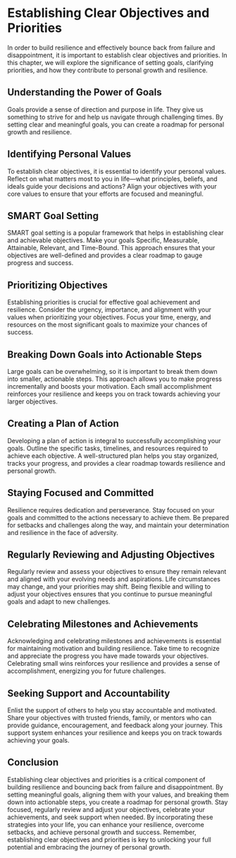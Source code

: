 # Establishing Clear Objectives and Priorities

In order to build resilience and effectively bounce back from failure and disappointment, it is important to establish clear objectives and priorities. In this chapter, we will explore the significance of setting goals, clarifying priorities, and how they contribute to personal growth and resilience.

## Understanding the Power of Goals

Goals provide a sense of direction and purpose in life. They give us something to strive for and help us navigate through challenging times. By setting clear and meaningful goals, you can create a roadmap for personal growth and resilience.

## Identifying Personal Values

To establish clear objectives, it is essential to identify your personal values. Reflect on what matters most to you in life—what principles, beliefs, and ideals guide your decisions and actions? Align your objectives with your core values to ensure that your efforts are focused and meaningful.

## SMART Goal Setting

SMART goal setting is a popular framework that helps in establishing clear and achievable objectives. Make your goals Specific, Measurable, Attainable, Relevant, and Time-Bound. This approach ensures that your objectives are well-defined and provides a clear roadmap to gauge progress and success.

## Prioritizing Objectives

Establishing priorities is crucial for effective goal achievement and resilience. Consider the urgency, importance, and alignment with your values when prioritizing your objectives. Focus your time, energy, and resources on the most significant goals to maximize your chances of success.

## Breaking Down Goals into Actionable Steps

Large goals can be overwhelming, so it is important to break them down into smaller, actionable steps. This approach allows you to make progress incrementally and boosts your motivation. Each small accomplishment reinforces your resilience and keeps you on track towards achieving your larger objectives.

## Creating a Plan of Action

Developing a plan of action is integral to successfully accomplishing your goals. Outline the specific tasks, timelines, and resources required to achieve each objective. A well-structured plan helps you stay organized, tracks your progress, and provides a clear roadmap towards resilience and personal growth.

## Staying Focused and Committed

Resilience requires dedication and perseverance. Stay focused on your goals and committed to the actions necessary to achieve them. Be prepared for setbacks and challenges along the way, and maintain your determination and resilience in the face of adversity.

## Regularly Reviewing and Adjusting Objectives

Regularly review and assess your objectives to ensure they remain relevant and aligned with your evolving needs and aspirations. Life circumstances may change, and your priorities may shift. Being flexible and willing to adjust your objectives ensures that you continue to pursue meaningful goals and adapt to new challenges.

## Celebrating Milestones and Achievements

Acknowledging and celebrating milestones and achievements is essential for maintaining motivation and building resilience. Take time to recognize and appreciate the progress you have made towards your objectives. Celebrating small wins reinforces your resilience and provides a sense of accomplishment, energizing you for future challenges.

## Seeking Support and Accountability

Enlist the support of others to help you stay accountable and motivated. Share your objectives with trusted friends, family, or mentors who can provide guidance, encouragement, and feedback along your journey. This support system enhances your resilience and keeps you on track towards achieving your goals.

## Conclusion

Establishing clear objectives and priorities is a critical component of building resilience and bouncing back from failure and disappointment. By setting meaningful goals, aligning them with your values, and breaking them down into actionable steps, you create a roadmap for personal growth. Stay focused, regularly review and adjust your objectives, celebrate your achievements, and seek support when needed. By incorporating these strategies into your life, you can enhance your resilience, overcome setbacks, and achieve personal growth and success. Remember, establishing clear objectives and priorities is key to unlocking your full potential and embracing the journey of personal growth.
